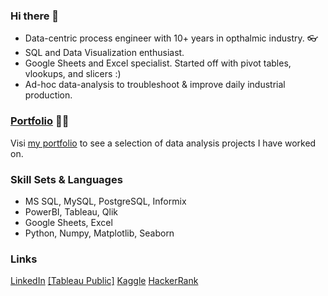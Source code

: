 ### Hi there 👾

- Data-centric process engineer with 10+ years in opthalmic industry. 👓
- SQL and Data Visualization enthusiast.
- Google Sheets and Excel specialist. Started off with pivot tables, vlookups, and slicers :)
- Ad-hoc data-analysis to troubleshoot & improve daily industrial production.

### [Portfolio]([url](https://github.com/3mirk/Portfolio)) 👨‍🔧
Visi [my portfolio](https://github.com/3mirk/Portfolio) to see a selection of data analysis projects I have worked on.


### Skill Sets & Languages
- MS SQL, MySQL, PostgreSQL, Informix
- PowerBI, Tableau, Qlik
- Google Sheets, Excel
- Python, Numpy, Matplotlib, Seaborn


### Links
[LinkedIn]([url](https://www.linkedin.com/in/ahmetemirkara/))
[[Tableau Public]]([url](https://public.tableau.com/app/profile/ahmet.emir.kara/vizzes))
[Kaggle]([url](https://www.kaggle.com/ahmetemirkara))
[HackerRank]([url](https://www.hackerrank.com/profile/ahmet_kara))

  

<!--
**3mirk/3mirk** is a ✨ _special_ ✨ repository because its `README.md` (this file) appears on your GitHub profile.

Here are some ideas to get you started:

- 🔭 I’m currently working on ...
- 🌱 I’m currently learning ...
- 👯 I’m looking to collaborate on ...
- 🤔 I’m looking for help with ...
- 💬 Ask me about ...
- 📫 How to reach me: ...
- 😄 Pronouns: ...
- ⚡ Fun fact: ...
-->
